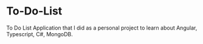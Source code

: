 # To-Do-List
To Do List Application that I did as a personal project to learn about Angular, Typescript, C#, MongoDB.

